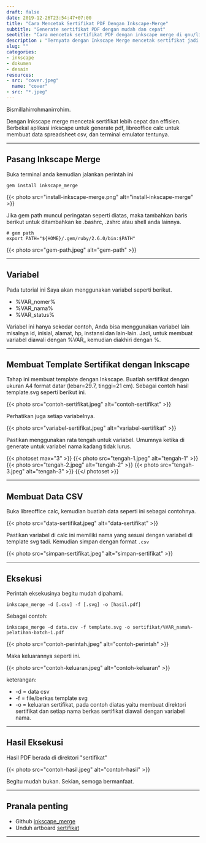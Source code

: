 ```yaml
---
draft: false
date: 2019-12-26T23:54:47+07:00
title: "Cara Mencetak Sertifikat PDF Dengan Inkscape-Merge"
subtitle: "Generate sertifikat PDF dengan mudah dan cepat"
seotitle: "Cara mencetak sertifikat PDF dengan inkscape merge di gnu/linux"
description : "Ternyata dengan Inkscape Merge mencetak sertifikat jadi lebih mudah, mari simak tutorialnya."
slug: ""
categories:
- inkscape
- dokumen
- desain
resources:
- src: "cover.jpeg"
  name: "cover"
- src: "*.jpeg"
---
```


Bismillahirrohmanirrohim.

Dengan Inkscape merge mencetak sertifikat lebih cepat dan effisien. Berbekal aplikasi inkscape untuk generate pdf, libreoffice calc untuk membuat data spreadsheet csv, dan terminal emulator tentunya.
***

## Pasang Inkscape Merge

Buka terminal anda kemudian jalankan perintah ini

```
gem install inkscape_merge
```
{{< photo src="install-inkscape-merge.png" alt="install-inkscape-merge" >}}

Jika gem path muncul peringatan seperti diatas, maka tambahkan baris berikut untuk ditambahkan ke .bashrc, .zshrc atau shell anda lainnya.

```
# gem path
export PATH="${HOME}/.gem/ruby/2.6.0/bin:$PATH"
```

{{< photo src="gem-path.jpeg" alt="gem-path" >}}

***
## Variabel

Pada tutorial ini Saya akan menggunakan variabel seperti berikut.

* %VAR_nomer%
* %VAR_nama%
* %VAR_status%

Variabel ini hanya sekedar contoh, Anda bisa menggunakan variabel lain misalnya id, inisial, alamat, hp, instansi dan lain-lain. Jadi, untuk membuat variabel diawali dengan %VAR_ kemudian diakhiri dengan %.

***
## Membuat Template Sertifikat dengan Inkscape

Tahap ini membuat template dengan Inkscape. Buatlah sertifikat dengan ukuran A4 format datar (lebar=29.7, tinggi=21 cm). Sebagai contoh hasil template.svg seperti berikut ini.

{{< photo src="contoh-sertifikat.jpeg" alt="contoh-sertifikat" >}}

Perhatikan juga setiap variabelnya.

{{< photo src="variabel-sertifikat.jpeg" alt="variabel-sertifikat" >}}

Pastikan menggunakan rata tengah untuk variabel. Umumnya ketika di generate untuk variabel nama kadang tidak lurus.

{{< photoset max="3" >}}
  {{< photo src="tengah-1.jpeg" alt="tengah-1" >}}
  {{< photo src="tengah-2.jpeg" alt="tengah-2" >}}
  {{< photo src="tengah-3.jpeg" alt="tengah-3" >}}
{{</ photoset >}}

***
## Membuat Data CSV

Buka libreoffice calc, kemudian buatlah data seperti ini sebagai contohnya.

{{< photo src="data-sertifikat.jpeg" alt="data-sertifikat" >}}

Pastikan variabel di calc ini memiliki nama yang sesuai dengan variabel di template svg tadi. Kemudian simpan dengan format `.csv`

{{< photo src="simpan-sertifikat.jpeg" alt="simpan-sertifikat" >}}

***
## Eksekusi

Perintah eksekusinya begitu mudah dipahami.

```
inkscape_merge -d [.csv] -f [.svg] -o [hasil.pdf]
```

Sebagai contoh:

```
inkscape_merge -d data.csv -f template.svg -o sertifikat/%VAR_nama%-pelatihan-batch-1.pdf
```

{{< photo src="contoh-perintah.jpeg" alt="contoh-perintah" >}}

Maka keluarannya seperti ini.

{{< photo src="contoh-keluaran.jpeg" alt="contoh-keluaran" >}}

keterangan:
* -d = data csv
* -f = file/berkas template svg
* -o = keluaran sertifikat, pada contoh diatas yaitu membuat direktori sertifikat dan setiap nama berkas sertifikat diawali dengan variabel nama.

***
## Hasil Eksekusi

Hasil PDF berada di direktori "sertifikat"

{{< photo src="contoh-hasil.jpeg" alt="contoh-hasil" >}}

Begitu mudah bukan. Sekian, semoga bermanfaat.

***
## Pranala penting

* Github [inkscape_merge](https://github.com/borgand/inkscape_merge)
* Unduh artboard [sertifikat](https://gitlab.com/hervyqa/artboard/raw/master/sertifikat.svg?inline=false)
***
